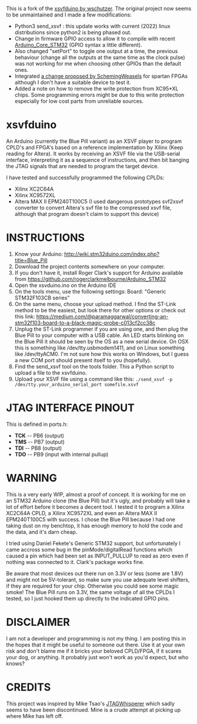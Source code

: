 This is a fork of the [xsvfduino by wschutzer](https://github.com/wschutzer/xsvfduino). The original project now seems to be unmaintained and I made a few modifications:
- Python3 send_xsvf : this update works with current (2022) linux distributions since python2 is being phased out.
- Change in firmware GPIO access to allow it to compile with recent [Arduino_Core_STM32](https://github.com/stm32duino/Arduino_Core_STM32) (GPIO syntax a little different).
- Also changed "setPort" to toggle one output at a time, the previous behaviour (change all the outputs at the same time as the clock pulse) was not working for me when choosing other GPIOs than the default ones.
- Integrated [a change proposed by SchemingWeasels](https://github.com/wschutzer/xsvfduino/pull/2/commits/f302d4529417a65f5ecc7f8c9c19df2a50801306) for spartan FPGAs although I don't have a suitable device to test it.
- Added a note on how to remove the write protection from XC95*XL chips. Some programming errors might be due to this write protection especially for low cost parts from unreliable sources.

xsvfduino
=========

An Arduino (currently the Blue Pill variant) as an XSVF player to program CPLD's and FPGA's based on a reference implementation by Xilinx (Keep reading for Altera). It works by receiving an XSVF file via the USB-serial interface, interpreting it as a sequence of instructions, and then bit banging the JTAG signals that are needed to program the target device.

I have tested and successfully programmed the following CPLDs:

- Xilinx XC2C64A
- Xilinx XC9572XL
- Altera MAX II EPM240T100C5 (I used dangerous prototypes svf2xsvf converter to convert Altera's svf file to the compressed xsvf file, although that program doesn't claim to support this device)

INSTRUCTIONS
============

1. Know your Arduino: http://wiki.stm32duino.com/index.php?title=Blue_Pill
2. Download the project contents somewhere on your computer.
3. If you don't have it, install Roger Clark's support for Arduino available from https://github.com/rogerclarkmelbourne/Arduino_STM32
4. Open the xsvduino.ino on the Arduino IDE
5. On the tools menu, use the following settings: 
   Board: "Generic STM32F103CB series"
6. On the same menu, choose your upload method. I find the ST-Link method to be the easiest, but look there for other options or check out this link: https://medium.com/@paramaggarwal/converting-an-stm32f103-board-to-a-black-magic-probe-c013cf2cc38c
7. Unplug the ST-Link programmer if you are using one, and then plug the Blue Pill to your computer with a USB cable. An LED
starts blinking on the Blue Pill it should be seen by the OS as a new serial device. On OSX this is something like /dev/tty.usbmodem1411, and on Linux something like /dev/ttyACM0. I'm not sure how this works on Windows, but I guess a new COM port should present itself to you (hopefully).
8. Find the send_xsvf tool on the tools folder. This a Python script to upload a file to the xsvfduino.
9. Upload your XSVF file using a command like this:
`./send_xsvf -p /dev/tty.your_arduino_serial_port somefile.xsvf`

JTAG INTERFACE PINOUT
=====================

This is defined in ports.h:

- **TCK** -- PB6 (output)
- **TMS** -- PB7 (output)
- **TDI** -- PB8 (output)
- **TDO** -- PB9 (input with internal pullup)

WARNING
=======
This is a very early WIP, almost a proof of concept. It is working for me on an STM32 Arduino clone (the Blue Pill) but it's ugly, and probably will take a lot of effort before it becomes a decent tool. I tested it to program a Xilinx XC2C64A CPLD, a Xilinx XC9572XL and even an Altera MAX II EPM240T100C5 with success. I chose the Blue Pill because I had one taking dust on my benchtop, it has enough memory to hold the code and the data, and it's darn cheap. 

I tried using Daniel Fekete's Generic STM32 support, but unfortunately I came accross some bug in the pinMode/digitalRead functions which caused a pin which had been set as INPUT_PULLUP to read as zero even if nothing was connected to it. Clark's package works fine.

Be aware that most devices out there run on 3.3V or less (some are 1.8V) and might not be 5V-tolerant, so make sure you use adequate level shifters, if they are required for your chip. Otherwise you could see some magic smoke! The Blue Pill runs on 3.3V, the same voltage of all the CPLDs I tested, so I just hooked them up directly to the indicated GPIO pins.

DISCLAIMER
==========
I am not a developer and programming is not my thing. I am posting this in the hopes that it might be useful to someone out there. Use it at your own risk and don't blame me if it bricks your beloved CPLD/FPGA, if it scares your dog, or anything. It probably just won't work as you'd expect, but who knows?

CREDITS
=======
This project was inspired by Mike Tsao's [JTAGWhisperer](https://github.com/sowbug/JTAGWhisperer) which sadly seems to have been discontinued. Mine is a crude attempt at picking up where Mike has left off.
